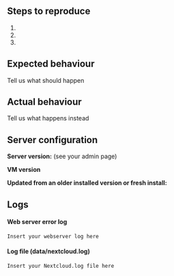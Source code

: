 <!--
Thank you for reporting your issue to us!

Please report only issues corresponding to the VM for Nextcloud 9 or later. If you found a bug that is related to core, 
you can file your report here: https://github.com/nextcloud/server
-->
## Steps to reproduce
1.
2.
3.

## Expected behaviour
Tell us what should happen

## Actual behaviour
Tell us what happens instead

## Server configuration

**Server version:** (see your admin page)

**VM version**

**Updated from an older installed version or fresh install:**

## Logs
#### Web server error log
```
Insert your webserver log here
```

#### Log file (data/nextcloud.log)
```
Insert your Nextcloud.log file here
```


